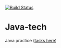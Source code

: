[![Build Status](https://travis-ci.com/shchuko/java-tech.svg?branch=master)](https://travis-ci.com/shchuko/java-tech)

# Java-tech
Java practice ([tasks here](https://github.com/aleksej-lapenok/JavaTest))
